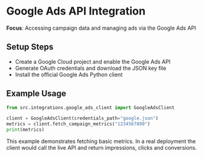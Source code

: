 # Google Ads API Integration

**Focus**: Accessing campaign data and managing ads via the Google Ads API

## Setup Steps
- Create a Google Cloud project and enable the Google Ads API
- Generate OAuth credentials and download the JSON key file
- Install the official Google Ads Python client

## Example Usage
```python
from src.integrations.google_ads_client import GoogleAdsClient

client = GoogleAdsClient(credentials_path="google.json")
metrics = client.fetch_campaign_metrics("1234567890")
print(metrics)
```

This example demonstrates fetching basic metrics. In a real deployment the client would call the live API and return impressions, clicks and conversions.
